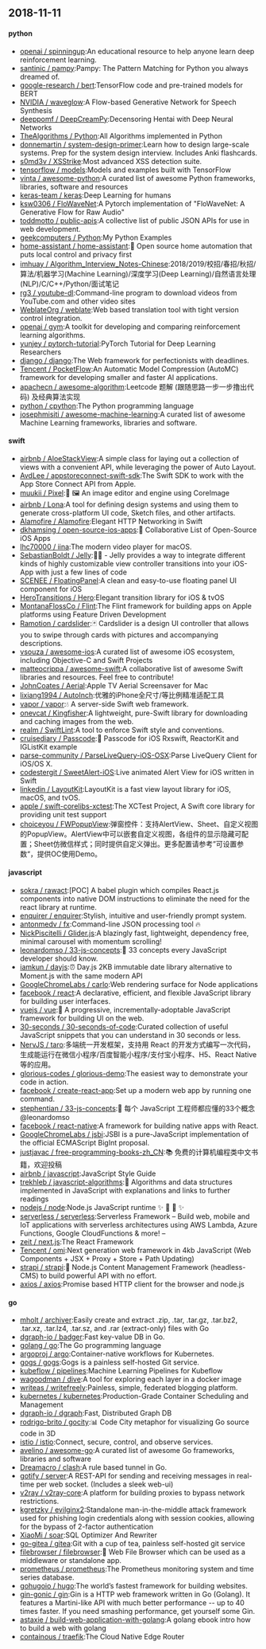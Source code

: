## 2018-11-11

#### python
* [openai / spinningup](https://github.com/openai/spinningup):An educational resource to help anyone learn deep reinforcement learning.
* [santinic / pampy](https://github.com/santinic/pampy):Pampy: The Pattern Matching for Python you always dreamed of.
* [google-research / bert](https://github.com/google-research/bert):TensorFlow code and pre-trained models for BERT
* [NVIDIA / waveglow](https://github.com/NVIDIA/waveglow):A Flow-based Generative Network for Speech Synthesis
* [deeppomf / DeepCreamPy](https://github.com/deeppomf/DeepCreamPy):Decensoring Hentai with Deep Neural Networks
* [TheAlgorithms / Python](https://github.com/TheAlgorithms/Python):All Algorithms implemented in Python
* [donnemartin / system-design-primer](https://github.com/donnemartin/system-design-primer):Learn how to design large-scale systems. Prep for the system design interview. Includes Anki flashcards.
* [s0md3v / XSStrike](https://github.com/s0md3v/XSStrike):Most advanced XSS detection suite.
* [tensorflow / models](https://github.com/tensorflow/models):Models and examples built with TensorFlow
* [vinta / awesome-python](https://github.com/vinta/awesome-python):A curated list of awesome Python frameworks, libraries, software and resources
* [keras-team / keras](https://github.com/keras-team/keras):Deep Learning for humans
* [ksw0306 / FloWaveNet](https://github.com/ksw0306/FloWaveNet):A Pytorch implementation of "FloWaveNet: A Generative Flow for Raw Audio"
* [toddmotto / public-apis](https://github.com/toddmotto/public-apis):A collective list of public JSON APIs for use in web development.
* [geekcomputers / Python](https://github.com/geekcomputers/Python):My Python Examples
* [home-assistant / home-assistant](https://github.com/home-assistant/home-assistant):🏡
Open source home automation that puts local control and privacy first
* [imhuay / Algorithm_Interview_Notes-Chinese](https://github.com/imhuay/Algorithm_Interview_Notes-Chinese):2018/2019/校招/春招/秋招/算法/机器学习(Machine Learning)/深度学习(Deep Learning)/自然语言处理(NLP)/C/C++/Python/面试笔记
* [rg3 / youtube-dl](https://github.com/rg3/youtube-dl):Command-line program to download videos from YouTube.com and other video sites
* [WeblateOrg / weblate](https://github.com/WeblateOrg/weblate):Web based translation tool with tight version control integration.
* [openai / gym](https://github.com/openai/gym):A toolkit for developing and comparing reinforcement learning algorithms.
* [yunjey / pytorch-tutorial](https://github.com/yunjey/pytorch-tutorial):PyTorch Tutorial for Deep Learning Researchers
* [django / django](https://github.com/django/django):The Web framework for perfectionists with deadlines.
* [Tencent / PocketFlow](https://github.com/Tencent/PocketFlow):An Automatic Model Compression (AutoMC) framework for developing smaller and faster AI applications.
* [apachecn / awesome-algorithm](https://github.com/apachecn/awesome-algorithm):Leetcode 题解 (跟随思路一步一步撸出代码) 及经典算法实现
* [python / cpython](https://github.com/python/cpython):The Python programming language
* [josephmisiti / awesome-machine-learning](https://github.com/josephmisiti/awesome-machine-learning):A curated list of awesome Machine Learning frameworks, libraries and software.

#### swift
* [airbnb / AloeStackView](https://github.com/airbnb/AloeStackView):A simple class for laying out a collection of views with a convenient API, while leveraging the power of Auto Layout.
* [AvdLee / appstoreconnect-swift-sdk](https://github.com/AvdLee/appstoreconnect-swift-sdk):The Swift SDK to work with the App Store Connect API from Apple.
* [muukii / Pixel](https://github.com/muukii/Pixel):🎨
🖼
An image editor and engine using CoreImage
* [airbnb / Lona](https://github.com/airbnb/Lona):A tool for defining design systems and using them to generate cross-platform UI code, Sketch files, and other artifacts.
* [Alamofire / Alamofire](https://github.com/Alamofire/Alamofire):Elegant HTTP Networking in Swift
* [dkhamsing / open-source-ios-apps](https://github.com/dkhamsing/open-source-ios-apps):📱
Collaborative List of Open-Source iOS Apps
* [lhc70000 / iina](https://github.com/lhc70000/iina):The modern video player for macOS.
* [SebastianBoldt / Jelly](https://github.com/SebastianBoldt/Jelly):🙌🏼 - Jelly provides a way to integrate different kinds of highly customizable view controller transitions into your iOS-App with just a few lines of code
* [SCENEE / FloatingPanel](https://github.com/SCENEE/FloatingPanel):A clean and easy-to-use floating panel UI component for iOS
* [HeroTransitions / Hero](https://github.com/HeroTransitions/Hero):Elegant transition library for iOS & tvOS
* [MontanaFlossCo / Flint](https://github.com/MontanaFlossCo/Flint):The Flint framework for building apps on Apple platforms using Feature Driven Development
* [Ramotion / cardslider](https://github.com/Ramotion/cardslider):🃏
Cardslider is a design UI controller that allows you to swipe through cards with pictures and accompanying descriptions.
* [vsouza / awesome-ios](https://github.com/vsouza/awesome-ios):A curated list of awesome iOS ecosystem, including Objective-C and Swift Projects
* [matteocrippa / awesome-swift](https://github.com/matteocrippa/awesome-swift):A collaborative list of awesome Swift libraries and resources. Feel free to contribute!
* [JohnCoates / Aerial](https://github.com/JohnCoates/Aerial):Apple TV Aerial Screensaver for Mac
* [lixiang1994 / AutoInch](https://github.com/lixiang1994/AutoInch):优雅的iPhone全尺寸/等比例精准适配工具
* [vapor / vapor](https://github.com/vapor/vapor):💧
A server-side Swift web framework.
* [onevcat / Kingfisher](https://github.com/onevcat/Kingfisher):A lightweight, pure-Swift library for downloading and caching images from the web.
* [realm / SwiftLint](https://github.com/realm/SwiftLint):A tool to enforce Swift style and conventions.
* [cruisediary / Passcode](https://github.com/cruisediary/Passcode):🔑
Passcode for iOS Rxswift, ReactorKit and IGListKit example
* [parse-community / ParseLiveQuery-iOS-OSX](https://github.com/parse-community/ParseLiveQuery-iOS-OSX):Parse LiveQuery Client for iOS/OS X.
* [codestergit / SweetAlert-iOS](https://github.com/codestergit/SweetAlert-iOS):Live animated Alert View for iOS written in Swift
* [linkedin / LayoutKit](https://github.com/linkedin/LayoutKit):LayoutKit is a fast view layout library for iOS, macOS, and tvOS.
* [apple / swift-corelibs-xctest](https://github.com/apple/swift-corelibs-xctest):The XCTest Project, A Swift core library for providing unit test support
* [choiceyou / FWPopupView](https://github.com/choiceyou/FWPopupView):弹窗控件：支持AlertView、Sheet、自定义视图的PopupView。AlertView中可以嵌套自定义视图，各组件的显示隐藏可配置；Sheet仿微信样式；同时提供自定义弹出。更多配置请参考”可设置参数“，提供OC使用Demo。

#### javascript
* [sokra / rawact](https://github.com/sokra/rawact):[POC] A babel plugin which compiles React.js components into native DOM instructions to eliminate the need for the react library at runtime.
* [enquirer / enquirer](https://github.com/enquirer/enquirer):Stylish, intuitive and user-friendly prompt system.
* [antonmedv / fx](https://github.com/antonmedv/fx):Command-line JSON processing tool
🔥
* [NickPiscitelli / Glider.js](https://github.com/NickPiscitelli/Glider.js):A blazingly fast, lightweight, dependency free, minimal carousel with momentum scrolling!
* [leonardomso / 33-js-concepts](https://github.com/leonardomso/33-js-concepts):📜
33 concepts every JavaScript developer should know.
* [iamkun / dayjs](https://github.com/iamkun/dayjs):⏰
Day.js 2KB immutable date library alternative to Moment.js with the same modern API
* [GoogleChromeLabs / carlo](https://github.com/GoogleChromeLabs/carlo):Web rendering surface for Node applications
* [facebook / react](https://github.com/facebook/react):A declarative, efficient, and flexible JavaScript library for building user interfaces.
* [vuejs / vue](https://github.com/vuejs/vue):🖖
A progressive, incrementally-adoptable JavaScript framework for building UI on the web.
* [30-seconds / 30-seconds-of-code](https://github.com/30-seconds/30-seconds-of-code):Curated collection of useful JavaScript snippets that you can understand in 30 seconds or less.
* [NervJS / taro](https://github.com/NervJS/taro):多端统一开发框架，支持用 React 的开发方式编写一次代码，生成能运行在微信小程序/百度智能小程序/支付宝小程序、H5、React Native 等的应用。
* [glorious-codes / glorious-demo](https://github.com/glorious-codes/glorious-demo):The easiest way to demonstrate your code in action.
* [facebook / create-react-app](https://github.com/facebook/create-react-app):Set up a modern web app by running one command.
* [stephentian / 33-js-concepts](https://github.com/stephentian/33-js-concepts):📜
每个 JavaScript 工程师都应懂的33个概念 @leonardomso
* [facebook / react-native](https://github.com/facebook/react-native):A framework for building native apps with React.
* [GoogleChromeLabs / jsbi](https://github.com/GoogleChromeLabs/jsbi):JSBI is a pure-JavaScript implementation of the official ECMAScript BigInt proposal.
* [justjavac / free-programming-books-zh_CN](https://github.com/justjavac/free-programming-books-zh_CN):📚
免费的计算机编程类中文书籍，欢迎投稿
* [airbnb / javascript](https://github.com/airbnb/javascript):JavaScript Style Guide
* [trekhleb / javascript-algorithms](https://github.com/trekhleb/javascript-algorithms):📝
Algorithms and data structures implemented in JavaScript with explanations and links to further readings
* [nodejs / node](https://github.com/nodejs/node):Node.js JavaScript runtime
✨
🐢
🚀
✨
* [serverless / serverless](https://github.com/serverless/serverless):Serverless Framework – Build web, mobile and IoT applications with serverless architectures using AWS Lambda, Azure Functions, Google CloudFunctions & more! –
* [zeit / next.js](https://github.com/zeit/next.js):The React Framework
* [Tencent / omi](https://github.com/Tencent/omi):Next generation web framework in 4kb JavaScript (Web Components + JSX + Proxy + Store + Path Updating)
* [strapi / strapi](https://github.com/strapi/strapi):🚀
Node.js Content Management Framework (headless-CMS) to build powerful API with no effort.
* [axios / axios](https://github.com/axios/axios):Promise based HTTP client for the browser and node.js

#### go
* [mholt / archiver](https://github.com/mholt/archiver):Easily create and extract .zip, .tar, .tar.gz, .tar.bz2, .tar.xz, .tar.lz4, .tar.sz, and .rar (extract-only) files with Go
* [dgraph-io / badger](https://github.com/dgraph-io/badger):Fast key-value DB in Go.
* [golang / go](https://github.com/golang/go):The Go programming language
* [argoproj / argo](https://github.com/argoproj/argo):Container-native workflows for Kubernetes.
* [gogs / gogs](https://github.com/gogs/gogs):Gogs is a painless self-hosted Git service.
* [kubeflow / pipelines](https://github.com/kubeflow/pipelines):Machine Learning Pipelines for Kubeflow
* [wagoodman / dive](https://github.com/wagoodman/dive):A tool for exploring each layer in a docker image
* [writeas / writefreely](https://github.com/writeas/writefreely):Painless, simple, federated blogging platform.
* [kubernetes / kubernetes](https://github.com/kubernetes/kubernetes):Production-Grade Container Scheduling and Management
* [dgraph-io / dgraph](https://github.com/dgraph-io/dgraph):Fast, Distributed Graph DB
* [rodrigo-brito / gocity](https://github.com/rodrigo-brito/gocity):📊
Code City metaphor for visualizing Go source code in 3D
* [istio / istio](https://github.com/istio/istio):Connect, secure, control, and observe services.
* [avelino / awesome-go](https://github.com/avelino/awesome-go):A curated list of awesome Go frameworks, libraries and software
* [Dreamacro / clash](https://github.com/Dreamacro/clash):A rule based tunnel in Go.
* [gotify / server](https://github.com/gotify/server):A REST-API for sending and receiving messages in real-time per web socket. (Includes a sleek web-ui)
* [v2ray / v2ray-core](https://github.com/v2ray/v2ray-core):A platform for building proxies to bypass network restrictions.
* [kgretzky / evilginx2](https://github.com/kgretzky/evilginx2):Standalone man-in-the-middle attack framework used for phishing login credentials along with session cookies, allowing for the bypass of 2-factor authentication
* [XiaoMi / soar](https://github.com/XiaoMi/soar):SQL Optimizer And Rewriter
* [go-gitea / gitea](https://github.com/go-gitea/gitea):Git with a cup of tea, painless self-hosted git service
* [filebrowser / filebrowser](https://github.com/filebrowser/filebrowser):📁
Web File Browser which can be used as a middleware or standalone app.
* [prometheus / prometheus](https://github.com/prometheus/prometheus):The Prometheus monitoring system and time series database.
* [gohugoio / hugo](https://github.com/gohugoio/hugo):The world’s fastest framework for building websites.
* [gin-gonic / gin](https://github.com/gin-gonic/gin):Gin is a HTTP web framework written in Go (Golang). It features a Martini-like API with much better performance -- up to 40 times faster. If you need smashing performance, get yourself some Gin.
* [astaxie / build-web-application-with-golang](https://github.com/astaxie/build-web-application-with-golang):A golang ebook intro how to build a web with golang
* [containous / traefik](https://github.com/containous/traefik):The Cloud Native Edge Router
